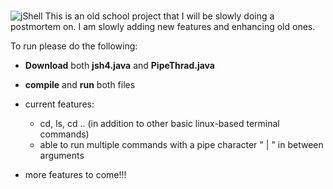 # 
![jShell](https://cloud.githubusercontent.com/assets/6965317/12196553/71d83158-b5a3-11e5-827e-986fe43d362b.png)
This is an old school project that I will be slowly doing a postmortem on. I am slowly adding new features and enhancing old ones. 

To run please do the following:
* **Download** both **jsh4.java** and **PipeThrad.java**
* **compile** and **run** both files
* current features:
  * cd, ls, cd .. (in addition to other basic linux-based terminal commands)
  * able to run multiple commands with a pipe character " | " in between arguments
  
* more features to come!!!  
